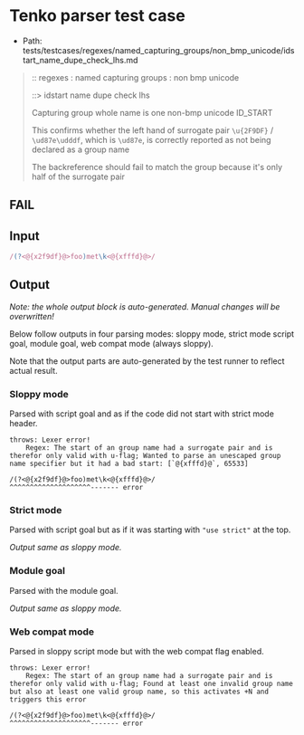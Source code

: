 # Tenko parser test case

- Path: tests/testcases/regexes/named_capturing_groups/non_bmp_unicode/idstart_name_dupe_check_lhs.md

> :: regexes : named capturing groups : non bmp unicode
>
> ::> idstart name dupe check lhs
>
> Capturing group whole name is one non-bmp unicode ID_START
>
> This confirms whether the left hand of surrogate pair `\u{2F9DF}` / `\ud87e\udddf`, which is `\ud87e`, is correctly reported as not being declared as a group name
>
> The backreference should fail to match the group because it's only half of the surrogate pair

## FAIL

## Input

`````js
/(?<@{x2f9df}@>foo)met\k<@{xfffd}@>/
`````

## Output

_Note: the whole output block is auto-generated. Manual changes will be overwritten!_

Below follow outputs in four parsing modes: sloppy mode, strict mode script goal, module goal, web compat mode (always sloppy).

Note that the output parts are auto-generated by the test runner to reflect actual result.

### Sloppy mode

Parsed with script goal and as if the code did not start with strict mode header.

`````
throws: Lexer error!
    Regex: The start of an group name had a surrogate pair and is therefor only valid with u-flag; Wanted to parse an unescaped group name specifier but it had a bad start: [`@{xfffd}@`, 65533]

/(?<@{x2f9df}@>foo)met\k<@{xfffd}@>/
^^^^^^^^^^^^^^^^^^^^------- error
`````

### Strict mode

Parsed with script goal but as if it was starting with `"use strict"` at the top.

_Output same as sloppy mode._

### Module goal

Parsed with the module goal.

_Output same as sloppy mode._

### Web compat mode

Parsed in sloppy script mode but with the web compat flag enabled.

`````
throws: Lexer error!
    Regex: The start of an group name had a surrogate pair and is therefor only valid with u-flag; Found at least one invalid group name but also at least one valid group name, so this activates +N and triggers this error

/(?<@{x2f9df}@>foo)met\k<@{xfffd}@>/
^^^^^^^^^^^^^^^^^^^^------- error
`````


